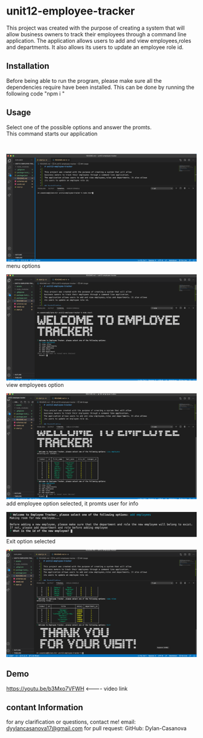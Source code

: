 # unit12-employee-tracker

This project was created with the purpose of creating a system that will allow
business owners to track their employees through a command line application.
The application allows users to add and view employees,roles and departments. It also allows
its users to update an employee role id.

## Installation
Before being able to run the program, please make sure all the dependencies require have been installed. 
This can be done by running the following code "npm i "

## Usage
Select one of the possible options and answer the promts.
<br>
This command starts our application

<br>

![initial page](./assets/number1.png)
<br>
menu options

![possible options](./assets/number2.png)
<br>
view employees option

![employee table](./assets/number3.png)
<br>
add employee option selected, it promts user for info

![add employee](./assets/number4.png)
<br>
Exit option selected

![Exit option](./assets/number5.png)

## Demo
https://youtu.be/b3Mxo7VFWH   <---- video link

## contant Information
for any clarification or questions, contact me! email: dyylancasanova17@gmail.com 
for pull request:
GitHub: Dylan-Casanova

